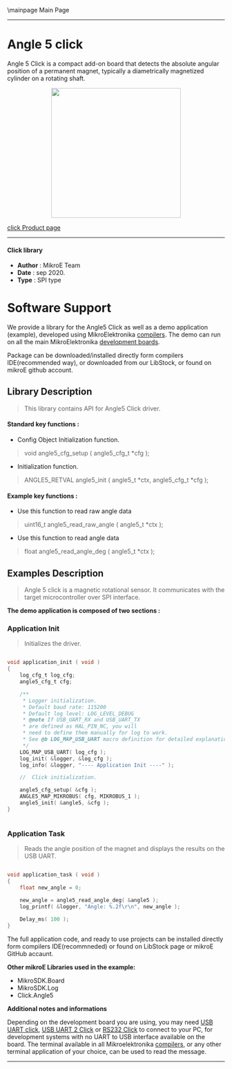 \mainpage Main Page
 
---
# Angle 5 click

Angle 5 Click is a compact add-on board that detects the absolute angular position of a permanent magnet, typically a diametrically magnetized cylinder on a rotating shaft.

<p align="center">
  <img src="https://download.mikroe.com/images/click_for_ide/angle5_click.png" height=300px>
</p>

[click Product page](https://www.mikroe.com/angle-5-click)

---


#### Click library 

- **Author**        : MikroE Team
- **Date**          : sep 2020.
- **Type**          : SPI type


# Software Support

We provide a library for the Angle5 Click 
as well as a demo application (example), developed using MikroElektronika 
[compilers](https://shop.mikroe.com/compilers). 
The demo can run on all the main MikroElektronika [development boards](https://shop.mikroe.com/development-boards).

Package can be downloaded/installed directly form compilers IDE(recommended way), or downloaded from our LibStock, or found on mikroE github account. 

## Library Description

> This library contains API for Angle5 Click driver.

#### Standard key functions :

- Config Object Initialization function.
> void angle5_cfg_setup ( angle5_cfg_t *cfg ); 
 
- Initialization function.
> ANGLE5_RETVAL angle5_init ( angle5_t *ctx, angle5_cfg_t *cfg );

#### Example key functions :

- Use this function to read raw angle data
> uint16_t angle5_read_raw_angle ( angle5_t *ctx );
 
- Use this function to read angle data
> float angle5_read_angle_deg ( angle5_t *ctx );

## Examples Description

> Angle 5 click is a magnetic rotational sensor. 
> It communicates with the target microcontroller over SPI interface.

**The demo application is composed of two sections :**

### Application Init 

> Initializes the driver.

```c

void application_init ( void )
{
    log_cfg_t log_cfg;
    angle5_cfg_t cfg;

    /** 
     * Logger initialization.
     * Default baud rate: 115200
     * Default log level: LOG_LEVEL_DEBUG
     * @note If USB_UART_RX and USB_UART_TX 
     * are defined as HAL_PIN_NC, you will 
     * need to define them manually for log to work. 
     * See @b LOG_MAP_USB_UART macro definition for detailed explanation.
     */
    LOG_MAP_USB_UART( log_cfg );
    log_init( &logger, &log_cfg );
    log_info( &logger, "---- Application Init ----" );

    //  Click initialization.

    angle5_cfg_setup( &cfg );
    ANGLE5_MAP_MIKROBUS( cfg, MIKROBUS_1 );
    angle5_init( &angle5, &cfg );
}
  
```

### Application Task

> Reads the angle position of the magnet and displays the results on the USB UART.

```c

void application_task ( void )
{
    float new_angle = 0;
    
    new_angle = angle5_read_angle_deg( &angle5 );
    log_printf( &logger, "Angle: %.2f\r\n", new_angle );

    Delay_ms( 100 );
} 

```

The full application code, and ready to use projects can be  installed directly form compilers IDE(recommneded) or found on LibStock page or mikroE GitHub accaunt.

**Other mikroE Libraries used in the example:** 

- MikroSDK.Board
- MikroSDK.Log
- Click.Angle5

**Additional notes and informations**

Depending on the development board you are using, you may need 
[USB UART click](https://shop.mikroe.com/usb-uart-click), 
[USB UART 2 Click](https://shop.mikroe.com/usb-uart-2-click) or 
[RS232 Click](https://shop.mikroe.com/rs232-click) to connect to your PC, for 
development systems with no UART to USB interface available on the board. The 
terminal available in all Mikroelektronika 
[compilers](https://shop.mikroe.com/compilers), or any other terminal application 
of your choice, can be used to read the message.



---
